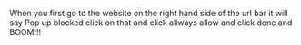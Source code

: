 When you first go to the website on the right hand side of the url bar it will say Pop up blocked click on that and click allways allow and click done and BOOM!!!
